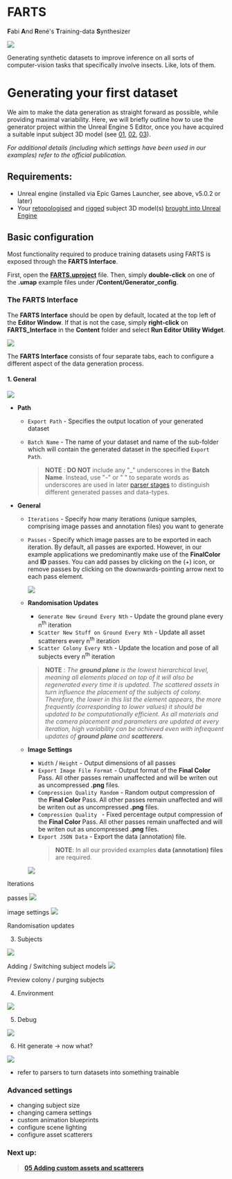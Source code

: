 # FARTS

**F**abi **A**nd **R**ené's **T**raining-data **S**ynthesizer

![](../images/06_launch.png)

Generating synthetic datasets to improve inference on all sorts of computer-vision tasks that specifically involve
insects. Like, lots of them.

# Generating your first dataset

We aim to make the data generation as straight forward as possible, while providing maximal variability. 
Here, we will briefly outline how to use the generator project within the Unreal Engine 5 Editor, once you have
acquired a suitable input subject 3D model (see [01](01_Retopologising_3D_models.md), [02](02_Rigging_3D_models.md), 
[03](03_Bringing_3D_models_into_Unreal_guide.md)).

*For additional details (including which settings have been used in our examples) refer to the official publication.*

## Requirements:

* Unreal engine (installed via Epic Games Launcher, see above, v5.0.2 or later)
* Your [retopologised](01_Retopologising_3D_models.md) and [rigged](02_Rigging_3D_models.md) subject 3D model(s)
  [brought into Unreal Engine](03_Bringing_3D_models_into_Unreal_guide.md)

## Basic configuration

Most functionality required to produce training datasets using FARTS is exposed through the **FARTS Interface**.

First, open the [**FARTS.uproject**](../FARTS.uproject) file.
Then, simply **double-click** on one of the **.umap** example files under **/Content/Generator_config**.

### The FARTS Interface

The **FARTS Interface** should be open by default, located at the top left of the **Editor Window**. If that is not the
case, simply **right-click** on **FARTS_Interface** in the **Content** folder and select **Run Editor Utility Widget**.

![](../images/first_dataset_00.PNG)

The **FARTS Interface** consists of four separate tabs, each to configure a different aspect of the data generation process.

#### 1. General

![](../images/first_dataset_01.PNG)

* **Path**
  * ```Export Path``` - Specifies the output location of your generated dataset
  * ```Batch Name``` - The name of your dataset and name of the sub-folder which will contain the generated dataset in the
  specified ```Export Path```. 
  
    > **NOTE** : **DO NOT** include any "_" underscores in the **Batch Name**. Instead, use "-" or " " to separate words as
    underscores are used in later [parser stages](../UE5_parsers) to distinguish different generated passes and data-types.

* **General**
  * ```Iterations``` - Specify how many iterations (unique samples, comprising image passes and annotation files) you want
  to generate
  * ```Passes``` - Specify which image passes are to be exported in each iteration. By default, all passes are exported.
  However, in our example applications we predominantly make use of the **FinalColor** and **ID** passes. You can add
  passes by clicking on the (+) icon, or remove passes by clicking on the downwards-pointing arrow next to each pass
  element. 
  
    ![](../images/first_dataset_02_spaced.png)
  
  * **Randomisation Updates**
    * ```Generate New Ground Every Nth``` - Update the ground plane every n<sup>th</sup> iteration
    * ```Scatter New Stuff on Ground Every Nth``` - Update all asset scatterers every n<sup>th</sup> iteration
    * ```Scatter Colony Every Nth``` - Update the location and pose of all subjects every n<sup>th</sup> iteration
    
    > **NOTE** : *The **ground plane** is the lowest hierarchical level, meaning all elements placed on top of it will also be
    regenerated every time it is updated. The scattered assets in turn influence the placement of the subjects of colony.
    Therefore, the lower in this list the element appears, the more frequently (corresponding to lower values) it should
    be updated to be computationally efficient. As all materials and the camera placement and parameters are updated at
    every iteration, high variability can be achieved even with infrequent updates of **ground plane** and **scatterers**.*
  
  * **Image Settings**
    * ```Width``` / ```Height``` - Output dimensions of all passes
    * ```Export Image File Format``` - Output format of the **Final Color** Pass. All other passes remain unaffected and
    will be writen out as uncompressed **.png** files.
    * ```Compression Quality Random``` - Random output compression of the **Final Color** Pass. All other passes remain 
    unaffected and will be writen out as uncompressed **.png** files.
    * ```Compression Quality ``` - Fixed percentage output compression of the **Final Color** Pass. All other passes 
    remain unaffected and will be writen out as uncompressed **.png** files.
    * ```Export JSON Data``` - Export the data (annotation) file. 
      > **NOTE**: In all our provided examples **data (annotation) files** are required.
  
    ![](../images/first_dataset_03_spaced.png)

Iterations

passes
![](../images/first_dataset_02.PNG)

image settings
![](../images/first_dataset_03.PNG)

Randomisation updates

3. Subjects

![](../images/first_dataset_04.PNG)

Adding / Switching subject models
![](../images/first_dataset_05.PNG)

Preview colony / purging subjects

4. Environment

![](../images/first_dataset_06.PNG)

5. Debug

![](../images/first_dataset_07.PNG)

6. Hit generate -> now what?

![](../images/first_dataset_08.PNG) 

* refer to parsers to turn datasets into something trainable

### Advanced settings

* changing subject size
* changing camera settings
* custom animation blueprints
* configure scene lighting
* configure asset scatterers

### Next up:

> [**05 Adding custom assets and scatterers**](05_Adding_custom_assets_and_scatterers.md)